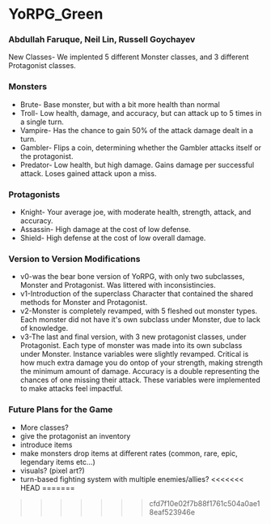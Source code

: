 # YoRPG_Green #
### Abdullah Faruque, Neil Lin, Russell Goychayev ###

New Classes- We implented 5 different Monster classes, and 3 different Protagonist classes. 
### Monsters ###
* Brute- Base monster, but with a bit more health than normal
* Troll- Low health, damage, and accuracy, but can attack up to 5 times in a single turn. 
* Vampire- Has the chance to gain 50% of the attack damage dealt in a turn. 
* Gambler- Flips a coin, determining whether the Gambler attacks itself or the protagonist. 
* Predator- Low health, but high damage. Gains damage per successful attack. Loses gained attack upon a miss. 

### Protagonists ###
* Knight- Your average joe, with moderate health, strength, attack, and accuracy. 
* Assassin- High damage at the cost of low defense. 
* Shield- High defense at the cost of low overall damage. 

### Version to Version Modifications ###
* v0-was the bear bone version of YoRPG, with only two subclasses, Monster and Protagonist. Was littered with inconsistincies. 
* v1-Introduction of the superclass Character that contained the shared methods for Monster and Protagonist. 
* v2-Monster is completely revamped, with 5 fleshed out monster types. Each monster did not have it's own subclass under Monster, due to lack of knowledge. 
* v3-The last and final version, with 3 new protagonist classes, under Protagonist. Each type of monster was made into its own subclass under Monster. Instance variables were slightly revamped. Critical is how much extra damage you do ontop of your strength, making strength the minimum amount of damage. Accuracy is a double representing the chances of one missing their attack. These variables were implemented to make attacks feel impactful. 

### Future Plans for the Game ###
* More classes?
* give the protagonist an inventory
* introduce items
* make monsters drop items at different rates (common, rare, epic, legendary items etc...)
* visuals? (pixel art?)
* turn-based fighting system with multiple enemies/allies?
<<<<<<< HEAD
=======

>>>>>>> cfd7f10e02f7b88f1761c504a0ae18eaf523946e
